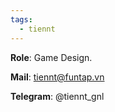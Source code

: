 ```yaml
---
tags:
  - tiennt
---
```

**Role**: Game Design.

**Mail**: tiennt@funtap.vn

**Telegram**: @tiennt_gnl
